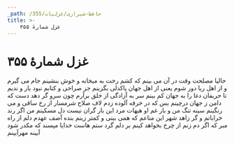```yaml
---
_path: /حافظ-شیرازی/غزلیات/355
title: >-
    غزل شمارهٔ ۳۵۵
---
```

# غزل شمارهٔ ۳۵۵

حالیا مصلحت وقت در آن می بینم
که کشم رخت به میخانه و خوش بنشینم
جام می گیرم و از اهل ریا دور شوم
یعنی از اهل جهان پاکدلی بگزینم
جز صراحی و کتابم نبود یار و ندیم
تا حریفان دغا را به جهان کم بینم
سر به آزادگی از خلق برآرم چون سرو
گر دهد دست که دامن ز جهان درچینم
بس که در خرقه آلوده زدم لاف صلاح
شرمسار از رخ ساقی و می رنگینم
سینه تنگ من و بار غم او هیهات
مرد این بار گران نیست دل مسکینم
من اگر رند خراباتم و گر زاهد شهر
این متاعم که همی بینی و کمتر زینم
بنده آصف عهدم دلم از راه مبر
که اگر دم زنم از چرخ بخواهد کینم
بر دلم گرد ستم هاست خدایا مپسند
که مکدر شود آیینه مهرآیینم
